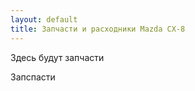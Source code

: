 ```yaml
---
layout: default
title: Запчасти и расходники Mazda CX-8
---
```




Здесь будут запчасти

Запспасти



